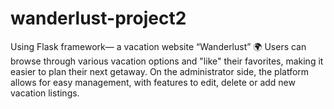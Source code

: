 # wanderlust-project2
Using Flask framework— a vacation website “Wanderlust” 🌍
Users can browse through various vacation options and "like" their favorites, making it easier to plan their next getaway. 
On the administrator side, the platform allows for easy management, with features to edit, delete or add new vacation listings.
